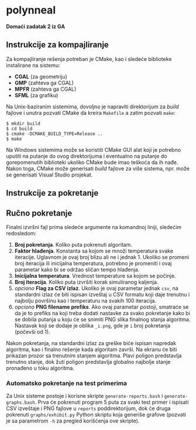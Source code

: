 # polynneal

**Domaći zadatak 2 iz GA**

## Instrukcije za kompajliranje

Za kompajliranje rešenja potreban je CMake, kao i sledeće biblioteke instalirane
na sistemu:

* **CGAL** (za geometriju)
* **GMP** (zahteva ga CGAL)
* **MPFR** (zahteva ga CGAL)
* **SFML** (za grafiku)

Na Unix-baziranim sistemima, dovoljno je napraviti direktorijum za *build*
fajlove i unutra pozvati CMake da kreira `Makefile` a zatim pozvati `make`:

```
$ mkdir build
$ cd build
$ cmake -DCMAKE_BUILD_TYPE=Release ..
$ make
```

Na Windows sistemima može se koristiti CMake GUI alat koji je potrebno uputiti na
putanje do ovog direktorijuma i eventualno na putanje do gorepomenutih biblioteki
ukoliko CMake bude imao teškoća da ih nađe. Nakon toga, CMake može generisati
*build* fajlove za više sistema, npr. može se generisati Visual Studio projekat.

## Instrukcije za pokretanje

## Ručno pokretanje

Finalni izvršni fajl prima sledeće argumente na komandnoj liniji, sledećim
redosledom:

1. **Broj pokretanja**. Koliko puta pokrenuti algoritam.
2. **Faktor hlađenja**. Konstanta sa kojom se množi temperatura svake iteracije.
   Uglavnom je ovaj broj blizu ali ne i jednak 1. Ukoliko se promeni broj
   iteracija ili inicijalna temperatura, potrebno je promeniti i ovaj parametar
   kako bi se održao sličan tempo hlađenja.
3. **Inicijalna temperatura**. Vrednost temperature sa kojom se počinje.
4. **Broj iteracija**. Koliko puta izvršiti korak simuliranog kaljenja.
5. *opciono* **Flag za CSV izlaz**. Ukoliko je ovaj parametar jednak `csv`, na
   standardni izlaz će biti ispisan izveštaj u CSV formatu koji daje trenutnu i
   najbolju površinu kao i temperaturu na svakih 100 iteracija.
6. *opciono* **PNG filename prefiks**. Ako ovaj parametar postoji, smatraće se da je
   to prefiks na koji treba dodati nastavke za svako pokretanje kako bi se dobila
   putanja u koju će se snimiti PNG slika finalnog stanja algoritma. Nastavak
   koji se dodaje je oblika `_i.png`, gde je `i` broj pokretanja (počevši od 1).

Nakon pokretanja, na standardni izlaz za greške biće ispisan napredak algoritma,
kao i finalno rešenje kada algoritam završi. Na ekranu će biti prikazan prozor sa
trenutnim stanjem algoritma. Plavi poligon predstavlja trenutno stanje, dok
žuti poligon predstavlja globalno najbolje stanje pronađeno u toku algoritma.

### Automatsko pokretanje na test primerima

Za Unix sisteme postoje i korisne skripte `generate-reports.bash` i
`generate-graphs.bash`. Prva će pokrenuti program 5 puta za svaki test primer i
ispisati CSV izveštaje i PNG fajlove u `reports` poddirektorijum, dok će druga
pokrenuti `graphs/exhibit.py` Python skriptu koja generiše grafove (pozvati je sa
parametrom `-h` za pregled korišćenja ove skripte).

